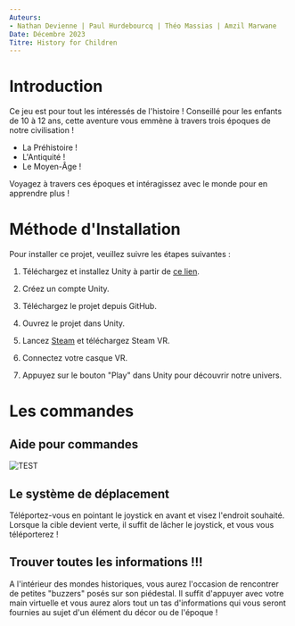 ```yaml
---
Auteurs:
- Nathan Devienne | Paul Hurdebourcq | Théo Massias | Amzil Marwane
Date: Décembre 2023
Titre: History for Children
---
```


# Introduction

Ce jeu est pour tout les intéressés de l'histoire ! Conseillé pour les enfants de 10 à 12 ans, cette aventure vous emmène à travers trois époques de notre civilisation !

- La Préhistoire !
- L'Antiquité !
- Le Moyen-Âge !

Voyagez à travers ces époques et intéragissez avec le monde pour en apprendre plus !

# Méthode d'Installation

Pour installer ce projet, veuillez suivre les étapes suivantes :

1.  Téléchargez et installez Unity à partir de [ce lien](https://public-cdn.cloud.unity3d.com/hub/prod/UnityHubSetup.exe).

2.  Créez un compte Unity.

3.  Téléchargez le projet depuis GitHub.

4.  Ouvrez le projet dans Unity.

5.  Lancez [Steam](https://store.steampowered.com/) et téléchargez Steam VR.

6.  Connectez votre casque VR.

7.  Appuyez sur le bouton "Play" dans Unity pour découvrir notre univers.

# Les commandes

## Aide pour commandes
![TEST](https://i.imgur.com/hDSbyS4.png)

## Le système de déplacement

Téléportez-vous en pointant le joystick en avant et visez l'endroit souhaité. Lorsque la cible devient verte, il suffit de lâcher le joystick, et vous vous téléporterez !

## Trouver toutes les informations !!!

A l'intérieur des mondes historiques, vous aurez l'occasion de rencontrer de petites "buzzers" posés sur son piédestal. Il suffit d'appuyer avec votre main virtuelle et vous aurez alors tout un tas d'informations qui vous seront fournies au sujet d'un élément du décor ou de l'époque !
